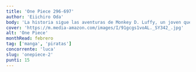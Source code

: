 ```yaml
---
title: 'One Piece 296-697'
author: 'Eiichiro Oda'
body: 'La historia sigue las aventuras de Monkey D. Luffy, un joven que, inspirado por su amigo pirata Shanks, comienza un viaje para encontrar el legendario One Piece, el tesoro más grande del mundo, para convertirse en el Rey de los Piratas. '
cover: 'https://m.media-amazon.com/images/I/91gcgs1voAL._SY342_.jpg'
alt: 'One Piece'
monthRead: febrero
tag: ['manga', 'piratas']
concorrente: 'luca'
slug: 'onepiece-2'
punti: 15
---
```

